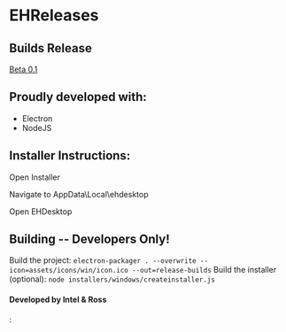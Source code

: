 # EHReleases

## Builds Release
[Beta 0.1](https://github.com/RossMdevs/EHReleases/releases/tag/B1)
## Proudly developed with:
 
 * Electron
 * NodeJS
 
## Installer Instructions:
Open Installer

Navigate to AppData\Local\ehdesktop

Open EHDesktop


 ## Building -- Developers Only!
Build the project: `electron-packager . --overwrite --icon=assets/icons/win/icon.ico --out=release-builds`
Build the installer (optional): `node installers/windows/createinstaller.js`


#### Developed by Intel & Ross




:

